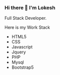 ### Hi there 👋 I'm Lokesh
Full Stack Developer.

Here is my Work Stack
<ul>
<li>HTML5</li>
<li>CSS</li>
<li>Javascript</li>
<li>Jquery</li>
<li>PHP</li>
<li>Mysql</li>
<li>Bootstrap5</li>
</ul>
